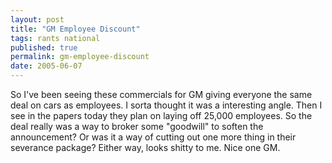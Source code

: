 ```yaml
---
layout: post
title: "GM Employee Discount"
tags: rants national
published: true
permalink: gm-employee-discount
date: 2005-06-07
---
```


So I've been seeing these commercials for GM giving everyone the same deal on cars as employees.  I sorta thought it was a interesting angle.  Then I see in the papers today they plan on laying off 25,000 employees.  So the deal really was a way to broker some "goodwill" to soften the announcement?  Or was it a way of cutting out one more thing in their severance package?  Either way, looks shitty to me.  Nice one GM.
